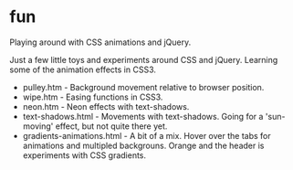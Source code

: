 fun
===

Playing around with CSS animations and jQuery. 

Just a few little toys and experiments around CSS and jQuery. Learning some of the animation effects in CSS3.

* pulley.htm - Background movement relative to browser position.
* wipe.htm - Easing functions in CSS3.
* neon.htm - Neon effects with text-shadows.
* text-shadows.html - Movements with text-shadows. Going for a 'sun-moving' effect, but not quite there yet.
* gradients-animations.html - A bit of a mix. Hover over the tabs for animations and multipled backgrouns. Orange and the header is experiments with CSS gradients.